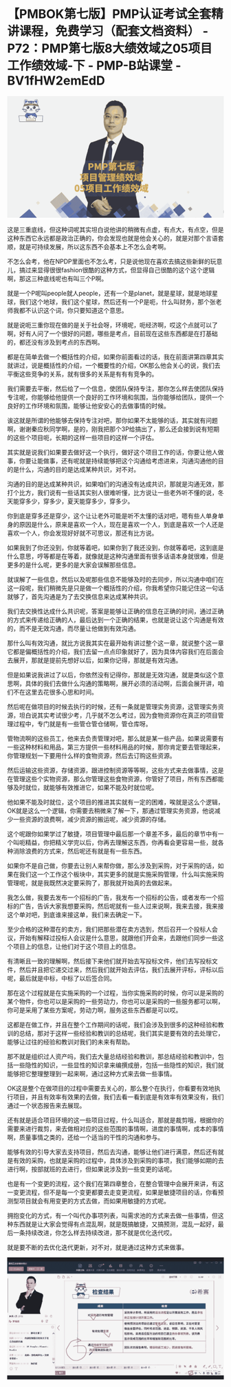 # 【PMBOK第七版】PMP认证考试全套精讲课程，免费学习（配套文档资料） - P72：PMP第七版8大绩效域之05项目工作绩效域-下 - PMP-B站课堂 - BV1fHW2emEdD

![](img/db0ce86fb809eae7a31052fc5bd2d649_0.png)

这是三重底线，但这种词呢其实坦白说他讲的稍微有点虚，有点大，有点空，但是这种东西它永远都是政治正确的，你会发现也就是他会关心的，就是对那个言语套顺，就是可持续发展，所以这东西不会基本上不怎么会考啊。

不怎么会考，他在NPDP里面也不怎么考，只是说他现在喜欢去搞这些新鲜的玩意儿，搞过来显得很很fashion很酷的这种方式，但显得自己很酷的这个这个逻辑啊，那这三种底线呢也有叫三个P啊。

就是一个P呢叫people就人people，还有一个是planet，就是星球，就是地球星球，我们这个地球，我们这个星球，然后还有一个P是呃，什么叫财务，那个张老师我都不认识这个词，你只要知道这个意思。

就是说呃三重你现在做的是关于社会呀，环境呢，呃经济啊，哎这个点就可以了啊，好有人问了一个很好的问题，哪些是考点，目前现在这些东西都是在打基础的，都还没有涉及到考点的东西啊。

都是在简单去做一个概括性的介绍，如果你前面看过的话，我在前面讲第四章其实就讲过，说是概括性的介绍，一个概要性的介绍，OK那么他会关心的说，我们去平衡这些竞争的关系，就有很多的关系是有有有竞争的。

我们需要去平衡，然后给了一个信息，使团队保持专注，那你怎么样去使团队保持专注呢，你能够给他提供一个良好的工作环境和氛围，当你能够给团队，提供一个良好的工作环境和氛围，能够让他安安心的去做事情的时候。

诶这就是所谓的他能够去保持专注对吧，那你如果不太能够的话，其实就有问题啊，谢谢秦应秋同学啊，是的，刚我把那个3P给搞出了，那么还会接到说有短期的这些个项目呃，长期的这样一些项目的这样一个评估。

其实就是说我们如果要去做好这一个执行，做好这个项目工作的话，你要让他人做事，你要让能做事，还有呢就是持续能够把这个沟通给考虑进来，沟通沟通他的目的是什么，沟通的目的是达成某种共识，对不对。

沟通的目的是达成某种共识，如果咱们的沟通没有达成共识，那就是沟通无效，那打个比方，我们说有一些话其实别人很难听懂，比方说让一些老外听不懂的说，冬天能穿多少，穿多少，夏天能穿多少，穿多少。

你到底是穿多还是穿少，这个让让老外可能是听不太懂的话对吧，嗯有些人单身单身的原因是什么，原来是喜欢一个人，现在是喜欢一个人，到底是喜欢一个人还是喜欢一个人，你会发现好好就不可思议，那还有比方说。

如果我到了你还没到，你就等着吧，如果你到了我还没到，你就等着吧，这到底是什么意思，哼等都是在等着，就像就是这种沟通里面有很多话语本身就很难，但是更多的是什么呢，更多的是大家会误解那些信息。

就误解了一些信息，然后以及呢那些信息不能够及时的去同步，所以沟通中咱们在这一段呢，我们稍微先是只是做一个概括性的介绍，你我希望你只能记住这一句话就够了，首先沟通是为了去交换信息来达成某种共识。

我们去交换性达成什么共识呢，答案是能够让正确的信息在正确的时间，通过正确的方式来传递给正确的人，最后达到一个正确的结果，也就是说让这个沟通是有效的，而不是无效沟通，而尽量让他做到有效沟通。

那什么叫有效沟通，就比方说我其实在最开始有讲过整个这一章，就说整个这一章它都是偏概括性的介绍，我们去留一点点印象就好了，因为具体内容我们在后面会去展开，那就是提前先想好以后，如果你记得，那就是有效沟通。

但是如果说我讲过了以后，你依然没有记得你，那就是无效沟通，就是类似这个意思啊，具体的我们去做什么沟通的策略啊，展开必须的活动啊，后面会展开讲，咱们不在这里去花很多心思和时间。

然后呢在做项目的时候去执行的时候，还有一条就是管理实务资源，这管理实务资源，坦白说其实考试很少考，几乎就不怎么考过，因为食物资源你在真正的项目管理过程中，专门就是有一些管仓管仓储啊，管仓库呀。

管物流啊的这些员工，他来去负责管理对吧，那么就是某一些产品，如果说需要有一些这种材料和用品，第三方提供一些材料用品的时候，那你肯定要去管理起来，你管理规划一下要用什么样的食物资源，然后去订购这些资源。

然后运输这些资源，存储资源，跟进控制资源等等啊，这些方式来去做事情，这是在管理这些个实物资源，那么你管理这些食物资源，你管好了项目，所有东西都能够及时就位，就能够有效推进它，如果不能及时就位呢。

他如果不能及时就位，这个项目的推进其实就有一定的困难，唉就是这么个逻辑，OK就是这么一个逻辑，你需要去稍微来了解一下，那通过管理实务资源，他说减少一些资源的浪费啊，减少资源的搬运呢，减少资源的存储。

这个呢跟你如果学过了敏捷，项目管理中最后那一个章差不多，最后的章节中有一个叫呃精益，你把精义学完以后，你再去理解这东西，你再看会更容易一些，就各种消除浪费的方式来，然后呢还有就是有一些东西。

如果你不是自己做，你要去让别人来帮你做，那么涉及到采购，对于采购的话，如果在我们这一个工作这个板块中，其实更多的就是实施采购管理，什么叫实施采购管理呢，就是我既然决定要采购了，那我就开始真的去做起来。

我怎么做，我要去发布一个招标的广告，我发布一个招标的公告，或者发布一个招标的广告，告诉大家我想要采购，然后呢就有一些人过来说啊，我来去接，我来接这个单对吧，到底谁来接这单，我们来去确定一下。

至少合格的这种潜在的卖方，我们把那些潜在卖方选到，然后召开一个投标人会议，开始有解释过投标人会议是什么意思，就跟他们开会来，去跟他们同步一些这个项目上的信息，让他们对于这个项目上的信息。

有清晰且一致的理解啊，然后接下来他们就开始去写投标文件，他们去写投标文件，然后并且把它递交过来，然后我们就开始去评估，我们去展开评标，评标以后呢，最后就是中标，中标了以后签合同。

那在这个过程就是在实施采购的一个过程，当你实施采购的时候，你可以是采购的某个物件，你也可以是采购的一些劳动力，你也可以是采购的一些服务都可以啊，你可是采用了某些方案呢，劳动力啊，服务这些东西都是可以哎。

这都是在做工作，并且在整个工作期间的话呢，我们会涉及到很多的这种经验和教训的总结，那对于这样一些经验和教训的总结呢，我们其实是要有效的去处理它，能够让过往的经验和教训对我们的未来有帮助。

那不就是组织过人资产吗，我们去大量总结经验和教训，那总结经验和教训中，包括一些隐性的知识，一些显性的知识拿来编撰成册，包括一些隐性的知识，我们就能够把它整理整理到一起来啊，通过这种方式来去做一些事情。

OK这是整个在做项目的过程中需要去关心的，那么整个在执行，你看要有效地执行项目，并且有效率有效果的去做，我们去看一看到底是有效率有效果没有，我们通过一个状态报告来去展现。

还有就是适合项目环境的这一些项目过程，什么叫适合，那就是裁剪哦，根据你的需要来进行裁剪，来去做相对应的这些范围的事情啊，进度的事情啊，成本的事情啊，质量事情之类的，还给一个适当的干性的沟通和参与。

能够有效的引导大家去支持项目，然后去沟通，能够让他们进行满意，然后还有就是有效的采购，也就是采购的过程中，具体涉及到采购的事项，我们能够如期的去进行啊，按部就班的去进行，但如果说涉及到一些变更的话呢。

也是有一个变更的流程，这个我们在第四章整合，在整合管理中会展开来讲，有这一变更流程，但不是每一个变更都要去走变更流程，如果是敏捷项目的话，你看预测型项目就会有用变更的方式去做，而如果用敏捷的方式呢。

拥抱变化的方式，有一个叫代办事项列表，叫需求池的方式来去做一些事情，但这种东西就是让大家会觉得有点混乱啊，就是既搞敏捷，又搞预测，混乱一起好，最后一条持续改进，你怎么样去持续改进，那不就是优化迭代哎。

就是要不断的去优化迭代更新，对不对，就是通过这种方式来做事。

![](img/db0ce86fb809eae7a31052fc5bd2d649_2.png)